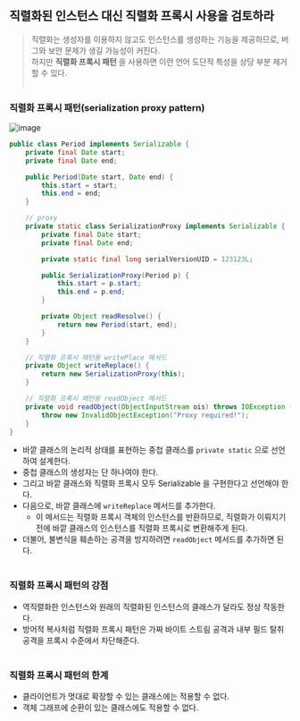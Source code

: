 ## 직렬화된 인스턴스 대신 직렬화 프록시 사용을 검토하라
> 직렬화는 생성자를 이용하지 않고도 인스턴스를 생성하는 기능을 제공하므로, 버그와 보안 문제가 생길 가능성이 커진다.<br>
> 하지만 **직렬화 프록시 패턴** 을 사용하면 이런 언어 도단적 특성을 상당 부분 제거할 수 있다.
<br><br>

### 직렬화 프록시 패턴(serialization proxy pattern)
![image](https://user-images.githubusercontent.com/57446639/165578676-4b510927-0fe6-475b-939a-a2c1108fd3f4.png)
```java
public class Period implements Serializable {
    private final Date start;
    private final Date end;

    public Period(Date start, Date end) {
        this.start = start;
        this.end = end;
    }

    // proxy
    private static class SerializationProxy implements Serializable {
        private final Date start;
        private final Date end;

        private static final long serialVersionUID = 123123L;

        public SerializationProxy(Period p) {
            this.start = p.start;
            this.end = p.end;
        }

        private Object readResolve() {
            return new Period(start, end);
        }
    }

    // 직렬화 프록시 패턴용 writePlace 메서드
    private Object writeReplace() {
        return new SerializationProxy(this);
    }

    // 직렬화 프록시 패턴용 readObject 메서드
    private void readObject(ObjectInputStream ois) throws IOException {
        throw new InvalidObjectException("Proxy required!");
    }
}
```
* 바깥 클래스의 논리적 상태를 표현하는 중첩 클래스를 `private static` 으로 선언하여 설계한다.
* 중첩 클래스의 생성자는 단 하나여야 한다.
* 그리고 바깥 클래스와 직렬화 프록시 모두 Serializable 을 구현한다고 선언해야 한다.
* 다음으로, 바깥 클래스에 `writeReplace` 메서드를 추가한다.
    * 이 메서드는 직렬화 프록시 객체의 인스턴스를 반환하므로, 직렬화가 이뤄지기 전에 바깥 클래스의 인스턴스를 직렬화 프록시로 변환해주게 된다.
* 더불어, 불변식을 훼손하는 공격을 방지하려면 `readObject` 메서드를 추가하면 된다.
<br><br>

### 직렬화 프록시 패턴의 강점
* 역직렬화한 인스턴스와 원래의 직렬화된 인스턴스의 클래스가 달라도 정상 작동한다.
* 방어적 복사처럼 직렬화 프록시 패턴은 가짜 바이트 스트림 공격과 내부 필드 탈취 공격을 프록시 수준에서 차단해준다.
<br><br>

### 직렬화 프록시 패턴의 한계
* 클라이언트가 멋대로 확장할 수 있는 클래스에는 적용할 수 없다.
* 객체 그래프에 순환이 있는 클래스에도 적용할 수 없다.
